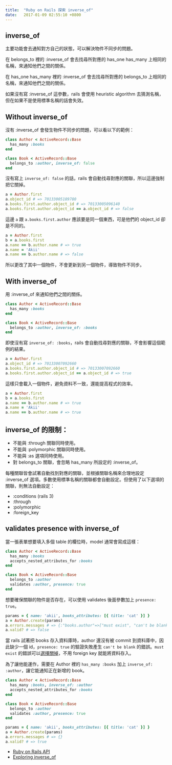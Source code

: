 ```yaml
---
title:  "Ruby on Rails 探索 inverse_of"
date:   2017-01-09 02:55:10 +0800
---
```


[1]: /blogger/2017/01/11/belongs-to-association-required-by-default/        "belongs-to association required by default"

## inverse_of

主要功能會去通知對方自己的狀態，可以解決物件不同步的問題。

在 belongs_to 裡的 :inverse_of 會去找尋所對應的 has_one has_many 上相同的名稱，來通知他們之間的關係。

在 has_one has_many 裡的 :inverse_of 會去找尋所對應的 belongs_to 上相同的名稱，來通知他們之間的關係。

如果沒有寫 :inverse_of 這參數，rails 會使用 heuristic algorithm 去猜測名稱，但在如果不是使用標準名稱的話會失效。

## Without inverse_of

沒有 :inverse_of 會發生物件不同步的問題，可以看以下的範例：

```ruby
class Author < ActiveRecord::Base
  has_many :books
end

class Book < ActiveRecord::Base
  belongs_to :author, inverse_of: false
end
```

<!--excerpt-->

沒有寫上 `inverse_of: false` 的話，rails 會自動找尋對應的關聯，所以這邊強制把它關掉。

```ruby
a = Author.first
a.object_id # => 70133005189780
a.books.first.author.object_id # => 70133005096140
a.books.first.author.object_id == a.object_id # => false
```

這邊 `a` 跟 `a.books.first.author` 應該要是同一個東西，可是他們的 object_id 卻是不同的。

```ruby
a = Author.first
b = a.books.first
a.name == b.author.name # => true
a.name = 'Akii'
a.name == b.author.name # => false
```

所以更改了其中一個物件，不會更新到另一個物件，導致物件不同步。

## With inverse_of

用 :inverse_of 來通知他們之間的關係。

```ruby
class Author < ActiveRecord::Base
  has_many :books
end

class Book < ActiveRecord::Base
  belongs_to :author, inverse_of: :books
end
```

即使沒有寫 `inverse_of: :books`，rails 會自動找尋對應的關聯，不會影響這個範例的結果。

```ruby
a = Author.first
a.object_id # => 70133007092660
a.books.first.author.object_id # => 70133007092660
a.books.first.author.object_id == a.object_id # => true
```

這樣只會載入一個物件，避免資料不一致，還能提高程式的效率。

```ruby
a = Author.first
b = a.books.first
a.name == b.author.name # => true
a.name = 'Akii'
a.name == b.author.name # => true
```

## inverse_of 的限制：

- 不能與 :through 關聯同時使用。
- 不能與 :polymorphic 關聯同時使用。
- 不能與 :as 選項同時使用。
- 對 belongs_to 關聯，會忽略 has_many 所設定的 :inverse_of。

每種關聯皆會試著自動找到對應的關聯，並根據關聯名稱來合理地設定 :inverse_of 選項。多數使用標準名稱的關聯都會自動設定。但使用了以下選項的關聯，則無法自動設定：

- :conditions (rails 3)
- :through
- :polymorphic
- :foreign_key

## validates presence with inverse_of

當一張表單想要填入多個 table 的欄位時，model 通常會寫成這樣：

```ruby
class Author < ActiveRecord::Base
  has_many :books
  accepts_nested_attributes_for :books
end

class Book < ActiveRecord::Base
  belongs_to :author
  validates :author, presence: true
end
```

想要確保關聯的物件是否存在，可以使用 validates 後面參數加上 `presence: true`。

```ruby
params = { name: 'akii', books_attributes: [{ title: 'cat' }] }
a = Author.create(params)
a.errors.messages # => {:"books.author"=>["must exist", "can't be blank"]}
a.valid? # => false
```

當 rails 試著把 books 存入資料庫時，author 還沒有被 commit 到資料庫中，因此缺少一個 id，`presence: true` 的驗證失敗產生 `can't be blank` 的錯誤。`must exist` 的錯誤可以[選擇關掉][1]，不用 foreign key 就能將資料存入。

為了讓他能運作，需要在 Author 裡的 `has_many :books` 加上 `inverse_of: :author`，讓它能通知正在新增的 book。

```ruby
class Author < ActiveRecord::Base
  has_many :books, inverse_of: :author
  accepts_nested_attributes_for :books
end

class Book < ActiveRecord::Base
  belongs_to :author
  validates :author, presence: true
end
```

```ruby
params = { name: 'akii', books_attributes: [{ title: 'cat' }] }
a = Author.create(params)
a.errors.messages # => {}
a.valid? # => true
```

- [Ruby on Rails API](http://api.rubyonrails.org/classes/ActiveRecord/Associations/ClassMethods.html)
- [Exploring inverse_of](https://www.viget.com/articles/exploring-the-inverse-of-option-on-rails-model-associations)
